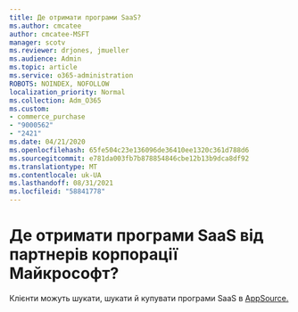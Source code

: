```yaml
---
title: Де отримати програми SaaS?
ms.author: cmcatee
author: cmcatee-MSFT
manager: scotv
ms.reviewer: drjones, jmueller
ms.audience: Admin
ms.topic: article
ms.service: o365-administration
ROBOTS: NOINDEX, NOFOLLOW
localization_priority: Normal
ms.collection: Adm_O365
ms.custom:
- commerce_purchase
- "9000562"
- "2421"
ms.date: 04/21/2020
ms.openlocfilehash: 65fe504c23e136096de36410ee1320c361d788d6
ms.sourcegitcommit: e781da003fb7b878854846cbe12b13b9dca8df92
ms.translationtype: MT
ms.contentlocale: uk-UA
ms.lasthandoff: 08/31/2021
ms.locfileid: "58841778"
---
```

# <a name="where-do-i-get-software-as-a-service-saas-apps-from-microsoft-partners"></a>Де отримати програми SaaS від партнерів корпорації Майкрософт?

Клієнти можуть шукати, шукати й купувати програми SaaS в [AppSource.](https://appsource.microsoft.com)